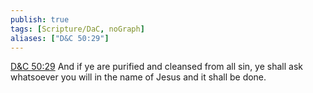 ```yaml
---
publish: true
tags: [Scripture/DaC, noGraph]
aliases: ["D&C 50:29"]
---
```

[D&C 50:29](https://churchofjesuschrist.org/study/scriptures/dc-testament/dc/50?lang=eng&id=p29#p29) And if ye are purified and cleansed from all sin, ye shall ask whatsoever you will in the name of Jesus and it shall be done.
